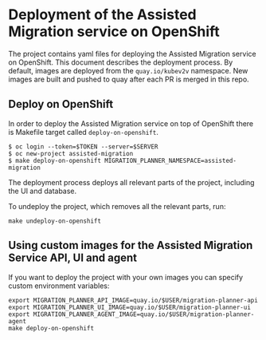 # Deployment of the Assisted Migration service on OpenShift
The project contains yaml files for deploying the Assisted Migration service on OpenShift. This document describes the deployment process.
By default, images are deployed from the `quay.io/kubev2v` namespace. New images are built and pushed to quay after each PR is merged in this repo.

## Deploy on OpenShift
In order to deploy the Assisted Migration service on top of OpenShift there is Makefile target called `deploy-on-openshift`.

```
$ oc login --token=$TOKEN --server=$SERVER
$ oc new-project assisted-migration
$ make deploy-on-openshift MIGRATION_PLANNER_NAMESPACE=assisted-migration
```

The deployment process deploys all relevant parts of the project, including the UI and database.

To undeploy the project, which removes all the relevant parts, run:
```
make undeploy-on-openshift
```

## Using custom images for the Assisted Migration Service API, UI and agent
If you want to deploy the project with your own images you can specify custom environment variables:

```
export MIGRATION_PLANNER_API_IMAGE=quay.io/$USER/migration-planner-api
export MIGRATION_PLANNER_UI_IMAGE=quay.io/$USER/migration-planner-ui
export MIGRATION_PLANNER_AGENT_IMAGE=quay.io/$USER/migration-planner-agent 
make deploy-on-openshift
```